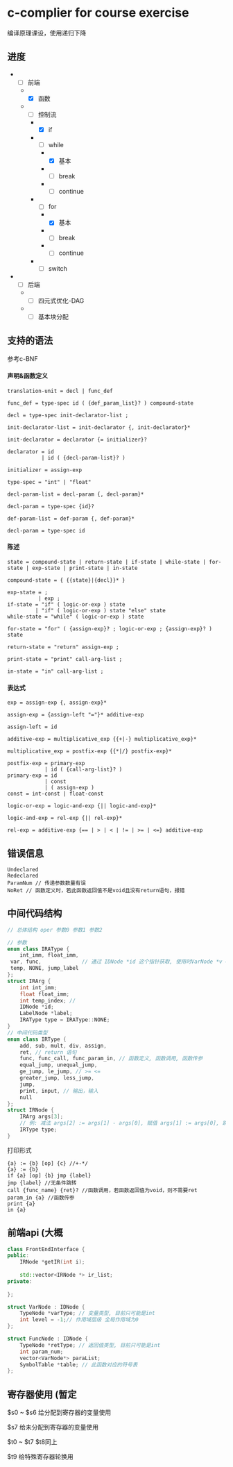 c-complier for course exercise 
=========================== 
编译原理课设，使用递归下降
## 进度
* - [ ] 前端
  * - [x] 函数
  * - [ ] 控制流
    * - [x] if
    * - [ ] while
      * - [x] 基本
      * - [ ] break
      * - [ ] continue
    * - [ ] for
      * - [x] 基本
      * - [ ] break
      * - [ ] continue
    * - [ ] switch
* - [ ] 后端
  * - [ ] 四元式优化-DAG
  * - [ ] 基本块分配
## 支持的语法
参考c-BNF
#### 声明&函数定义
```
translation-unit = decl | func_def

func_def = type-spec id ( {def_param_list}? ) compound-state

decl = type-spec init-declarator-list ;

init-declarator-list = init-declarator {, init-declarator}*

init-declarator = declarator {= initializer}?

declarator = id
           | id ( {decl-param-list}? )

initializer = assign-exp

type-spec = "int" | "float"

decl-param-list = decl-param {, decl-param}*

decl-param = type-spec {id}?

def-param-list = def-param {, def-param}*

decl-param = type-spec id
```
#### 陈述
```
state = compound-state | return-state | if-state | while-state | for-state | exp-state | print-state | in-state

compound-state = { {{state}|{decl}}* }

exp-state = ;
          | exp ;
if-state = "if" ( logic-or-exp ) state
         | "if" ( logic-or-exp ) state "else" state
while-state = "while" ( logic-or-exp ) state

for-state = "for" ( {assign-exp}? ; logic-or-exp ; {assign-exp}? ) state

return-state = "return" assign-exp ;

print-state = "print" call-arg-list ;

in-state = "in" call-arg-list ;
```
#### 表达式
```
exp = assign-exp {, assign-exp}*

assign-exp = {assign-left "="}* additive-exp

assign-left = id

additive-exp = multiplicative_exp {{+|-} multiplicative_exp}*

multiplicative_exp = postfix-exp {{*|/} postfix-exp}*

postfix-exp = primary-exp
            | id ( {call-arg-list}? )
primary-exp = id
            | const
            | ( assign-exp )
const = int-const | float-const

logic-or-exp = logic-and-exp {|| logic-and-exp}*

logic-and-exp = rel-exp {|| rel-exp}*

rel-exp = additive-exp {== | > | < | != | >= | <=} additive-exp
```
## 错误信息
```
Undeclared 
Redeclared
ParamNum // 传递参数数量有误
NoRet // 函数定义时，若此函数返回值不是void且没有return语句，报错
```
## 中间代码结构
```cpp
// 总体结构 oper 参数0 参数1 参数2

// 参数
enum class IRAType {
	int_imm, float_imm, 
 var, func,             // 通过 IDNode *id 这个指针获取, 使用时VarNode *v = (VarNode *)id, FuncNode *f = (FuncNode *)id
 temp, NONE, jump_label
};
struct IRArg {
	int int_imm;
	float float_imm;
	int temp_index; // 
	IDNode *id;
	LabelNode *label;
	IRAType type = IRAType::NONE;
}
// 中间代码类型
enum class IRType {
	add, sub, mult, div, assign, 
	ret, // return 语句
	func, func_call, func_param_in, // 函数定义, 函数调用, 函数传参
	equal_jump, unequal_jump, 
	ge_jump, le_jump, // >= <=
	greater_jump, less_jump, 
	jump,
	print, input, // 输出，输入
	null
};
struct IRNode {
	IRArg args[3]; 
	// 例: 减法 args[2] := args[1] - args[0], 赋值 args[1] := args[0], 跳转 if args[0] > args[1] jmp args[2], 无条件jmp args[0]
	IRType type;
}
```
打印形式
```
{a} := {b} [op] {c} //+-*/
{a} := {b}
if {a} [op] {b} jmp {label}
jmp {label} //无条件跳转
call {func_name} {ret}? //函数调用，若函数返回值为void，则不需要ret
param_in {a} //函数传参
print {a}
in {a}
```
## 前端api (大概
```cpp
class FrontEndInterface {
public:
	IRNode *getIR(int i);
	
	std::vector<IRNode *> ir_list;
private:
	
};
```
```cpp
struct VarNode : IDNode {
	TypeNode *varType; // 变量类型, 目前只可能是int
	int level = -1;// 作用域层级 全局作用域为0
};

struct FuncNode : IDNode {
	TypeNode *retType; // 返回值类型, 目前只可能是int
	int param_num;
	vector<VarNode*> paraList;
	SymbolTable *table; // 此函数对应的符号表
};
```
## 寄存器使用 (暂定
$s0 ~ $s6 给分配到寄存器的变量使用

$s7 给未分配到寄存器的变量使用

$t0 ~ $t7 $t8同上

$t9 给特殊寄存器轮换用

